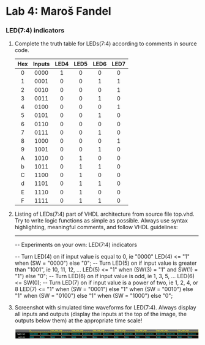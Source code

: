 # Lab 4: Maroš Fandel

### LED(7:4) indicators

1. Complete the truth table for LEDs(7:4) according to comments in source code.

   | Hex | Inputs | LED4 | LED5 | LED6 | LED7 |
   | :-: | :-: | :-: | :-: | :-: | :-: |
   | 0 | 0000 | 1 | 0 | 0 | 0 |
   | 1 | 0001 | 0 | 0 | 1 | 1 |
   | 2 | 0010 | 0 | 0 | 0 | 1 |
   | 3 | 0011 | 0 | 0 | 1 | 0 |
   | 4 | 0100 | 0 | 0 | 0 | 1 |
   | 5 | 0101 | 0 | 0 | 1 | 0 |
   | 6 | 0110 | 0 | 0 | 0 | 0 |
   | 7 | 0111 | 0 | 0 | 1 | 0 |
   | 8 | 1000 | 0 | 0 | 0 | 1 |
   | 9 | 1001 | 0 | 0 | 1 | 0 |
   | A | 1010 | 0 | 1 | 0 | 0 |
   | b | 1011 | 0 | 1 | 1 | 0 |
   | C | 1100 | 0 | 1 | 0 | 0 |
   | d | 1101 | 0 | 1 | 1 | 0 |
   | E | 1110 | 0 | 1 | 0 | 0 |
   | F | 1111 | 0 | 1 | 1 | 0 |

2. Listing of LEDs(7:4) part of VHDL architecture from source file top.vhd. Try to write logic functions as simple as possible. Always use syntax highlighting, meaningful comments, and follow VHDL guidelines:

   
    --------------------------------------------------------------------
    -- Experiments on your own: LED(7:4) indicators

    -- Turn LED(4) on if input value is equal to 0, ie "0000"
    LED(4) <= "1" when (SW = "0000") else
              "0";
    -- Turn LED(5) on if input value is greater than "1001", ie 10, 11, 12, ...
    LED(5) <= "1" when (SW(3) = "1" and SW(1) = "1") else
              "0";
    -- Turn LED(6) on if input value is odd, ie 1, 3, 5, ...
    LED(6) <= SW(0);
    -- Turn LED(7) on if input value is a power of two, ie 1, 2, 4, or 8
    LED(7) <= "1" when (SW = "0001") else
              "1" when (SW = "0010") else
              "1" when (SW = "0100") else
              "1" when (SW = "1000") else
              "0";
   


3. Screenshot with simulated time waveforms for LED(7:4). Always display all inputs and outputs (display the inputs at the top of the image, the outputs below them) at the appropriate time scale!

   ![Priebehy](priebehy.png)